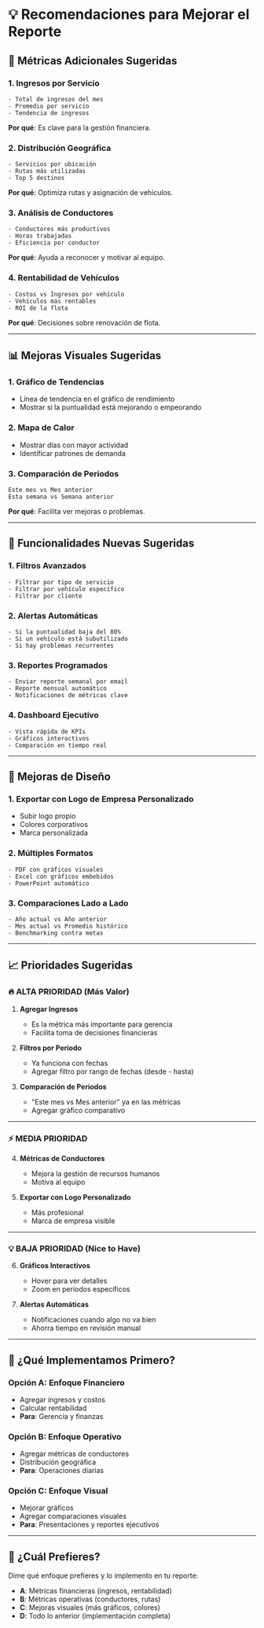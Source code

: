 # 💡 Recomendaciones para Mejorar el Reporte

## 🎯 Métricas Adicionales Sugeridas

### 1. **Ingresos por Servicio**
```
- Total de ingresos del mes
- Promedio por servicio
- Tendencia de ingresos
```
**Por qué**: Es clave para la gestión financiera.

### 2. **Distribución Geográfica**
```
- Servicios por ubicación
- Rutas más utilizadas
- Top 5 destinos
```
**Por qué**: Optimiza rutas y asignación de vehículos.

### 3. **Análisis de Conductores**
```
- Conductores más productivos
- Horas trabajadas
- Eficiencia por conductor
```
**Por qué**: Ayuda a reconocer y motivar al equipo.

### 4. **Rentabilidad de Vehículos**
```
- Costos vs Ingresos por vehículo
- Vehículos más rentables
- ROI de la flota
```
**Por qué**: Decisiones sobre renovación de flota.

---

## 📊 Mejoras Visuales Sugeridas

### 1. **Gráfico de Tendencias**
- Línea de tendencia en el gráfico de rendimiento
- Mostrar si la puntualidad está mejorando o empeorando

### 2. **Mapa de Calor**
- Mostrar días con mayor actividad
- Identificar patrones de demanda

### 3. **Comparación de Periodos**
```
Este mes vs Mes anterior
Esta semana vs Semana anterior
```
**Por qué**: Facilita ver mejoras o problemas.

---

## 🚀 Funcionalidades Nuevas Sugeridas

### 1. **Filtros Avanzados**
```
- Filtrar por tipo de servicio
- Filtrar por vehículo específico
- Filtrar por cliente
```

### 2. **Alertas Automáticas**
```
- Si la puntualidad baja del 80%
- Si un vehículo está subutilizado
- Si hay problemas recurrentes
```

### 3. **Reportes Programados**
```
- Enviar reporte semanal por email
- Reporte mensual automático
- Notificaciones de métricas clave
```

### 4. **Dashboard Ejecutivo**
```
- Vista rápida de KPIs
- Gráficos interactivos
- Comparación en tiempo real
```

---

## 🎨 Mejoras de Diseño

### 1. **Exportar con Logo de Empresa Personalizado**
- Subir logo propio
- Colores corporativos
- Marca personalizada

### 2. **Múltiples Formatos**
```
- PDF con gráficos visuales
- Excel con gráficos embebidos
- PowerPoint automático
```

### 3. **Comparaciones Lado a Lado**
```
- Año actual vs Año anterior
- Mes actual vs Promedio histórico
- Benchmarking contra metas
```

---

## 📈 Prioridades Sugeridas

### 🔥 ALTA PRIORIDAD (Más Valor)

1. **Agregar Ingresos**
   - Es la métrica más importante para gerencia
   - Facilita toma de decisiones financieras

2. **Filtros por Periodo**
   - Ya funciona con fechas
   - Agregar filtro por rango de fechas (desde - hasta)

3. **Comparación de Periodos**
   - "Este mes vs Mes anterior" ya en las métricas
   - Agregar gráfico comparativo

---

### ⚡ MEDIA PRIORIDAD

4. **Métricas de Conductores**
   - Mejora la gestión de recursos humanos
   - Motiva al equipo

5. **Exportar con Logo Personalizado**
   - Más profesional
   - Marca de empresa visible

---

### 💡 BAJA PRIORIDAD (Nice to Have)

6. **Gráficos Interactivos**
   - Hover para ver detalles
   - Zoom en períodos específicos

7. **Alertas Automáticas**
   - Notificaciones cuando algo no va bien
   - Ahorra tiempo en revisión manual

---

## 🎯 ¿Qué Implementamos Primero?

### Opción A: **Enfoque Financiero**
- Agregar ingresos y costos
- Calcular rentabilidad
- **Para**: Gerencia y finanzas

### Opción B: **Enfoque Operativo**
- Agregar métricas de conductores
- Distribución geográfica
- **Para**: Operaciones diarias

### Opción C: **Enfoque Visual**
- Mejorar gráficos
- Agregar comparaciones visuales
- **Para**: Presentaciones y reportes ejecutivos

---

## 💬 ¿Cuál Prefieres?

Dime qué enfoque prefieres y lo implemento en tu reporte:
- **A**: Métricas financieras (ingresos, rentabilidad)
- **B**: Métricas operativas (conductores, rutas)
- **C**: Mejoras visuales (más gráficos, colores)
- **D**: Todo lo anterior (implementación completa)


